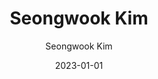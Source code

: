 ---
layout: personal_info
author: Seongwook Kim
title: Seongwook Kim
date: 2023-01-01

params:
    position:  "Master Course"
    job_title: "Researcher"
    # telephone: +82-10-8945-8939
    email:     su8939@skku.edu

    profile_image: "profile.jpg"

    interests: [
        'AI Accelerator', 
        'Memory Compression'
    ]

    biography: |
        I am majoring Electrical and Computer Enginnering as Ph.D student at Sungkyunkwan University. I got Bachelor's degree and Master's degree at Sungkyunkwan University and my research interests include deep learning accelerator architecture and memory compression.

    enable_sections:
        enable_experiences:   true
        enable_awards_honors: false
        enable_activities:    false

    experiences:
        - {
            exp_from: "2024",  # start-date of this experience
            exp_to:   "",      # end-date of this experience (make this field empty if you are currently going through this experience)
            exp_desc: "Ph.D Student at Sungkyunkwan University"
        }
        - {
            exp_from: "2024",
            exp_to:   "2022",
            exp_desc: "Master's degree at Sungkyunkwan University"
        }
        - {
            exp_from: "2022",
            exp_to:   "2017",
            exp_desc: "Bachelor's degree at Sungkyunkwan University"
        }

    awards_honor:

    activities:
---